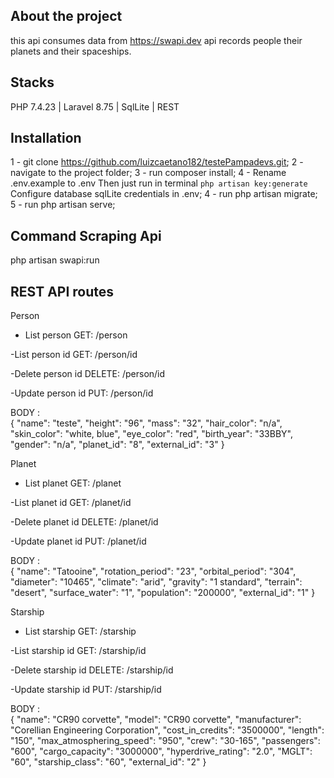 ## About the project
this api consumes data from https://swapi.dev api
records people their planets and their spaceships.

## Stacks
PHP 7.4.23 | Laravel 8.75 | SqlLite | REST

## Installation

1 - git clone https://github.com/luizcaetano182/testePampadevs.git;
2 - navigate to the project folder;
3 - run composer install;
4 - Rename .env.example to .env
Then just run in terminal `php artisan key:generate`
Configure database sqlLite credentials in .env;
4 - run php artisan migrate;   
5 - run php artisan serve;

## Command Scraping Api
php artisan swapi:run  


## REST API routes
 
Person

- List person
GET: /person

-List person id
GET: /person/id

-Delete person id
DELETE: /person/id

-Update person id
PUT: /person/id

BODY :  
{
    "name": "teste",
    "height": "96",
    "mass": "32",
    "hair_color": "n/a",
    "skin_color": "white, blue",
    "eye_color": "red",
    "birth_year": "33BBY",
    "gender": "n/a",
    "planet_id": "8",
    "external_id": "3"
}

Planet

- List planet
GET: /planet

-List planet id
GET: /planet/id

-Delete planet id
DELETE: /planet/id

-Update planet id
PUT: /planet/id

BODY :  
{
    "name": "Tatooine",
    "rotation_period": "23",
    "orbital_period": "304",
    "diameter": "10465",
    "climate": "arid",
    "gravity": "1 standard",
    "terrain": "desert",
    "surface_water": "1",
    "population": "200000",
    "external_id": "1"
}

Starship

- List starship
GET: /starship

-List starship id
GET: /starship/id

-Delete starship id
DELETE: /starship/id

-Update starship id
PUT: /starship/id

BODY :  
{
    "name": "CR90 corvette",
    "model": "CR90 corvette",
    "manufacturer": "Corellian Engineering Corporation",
    "cost_in_credits": "3500000",
    "length": "150",
    "max_atmosphering_speed": "950",
    "crew": "30-165",
    "passengers": "600",
    "cargo_capacity": "3000000",
    "hyperdrive_rating": "2.0",
    "MGLT": "60",
    "starship_class": "60",
    "external_id": "2"
}
